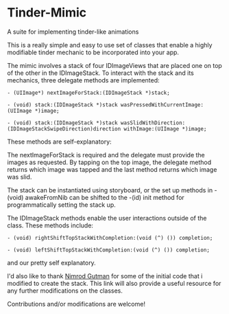 # Tinder-Mimic
A suite for implementing tinder-like animations

This is a really simple and easy to use set of classes that enable a highly modifiable tinder mechanic to be incorporated into your app.

The mimic involves a stack of four IDImageViews that are placed one on top of the other in the IDImageStack. To interact with the stack and its mechanics, three delegate methods are implemented:

    - (UIImage*) nextImageForStack:(IDImageStack *)stack;

    - (void) stack:(IDImageStack *)stack wasPressedWithCurrentImage:(UIImage *)image;

    - (void) stack:(IDImageStack *)stack wasSlidWithDirection:(IDImageStackSwipeDirection)direction withImage:(UIImage *)image;
    
These methods are self-explanatory: 

The nextImageForStack is required and the delegate must provide the images as requested. By tapping on the top image, the delegate method returns which image was tapped and the last method returns which image was slid.

The stack can be instantiated using storyboard, or the set up methods in -(void) awakeFromNib can be shifted to the -(id) init method for programmatically setting the stack up. 

The IDImageStack methods enable the user interactions outside of the class. These methods include:

	- (void) rightShiftTopStackWithCompletion:(void (^) ()) completion;

	- (void) leftShiftTopStackWithCompletion:(void (^) ()) completion;

and our pretty self explanatory.


I'd also like to thank [Nimrod Gutman](http://guti.in/articles/creating-tinder-like-animations/) for some of the initial code that i modified to create the stack. This link will also provide a useful resource for any further modifications on the classes.

Contributions and/or modifications are welcome!